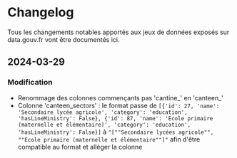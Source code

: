 # Changelog

Tous les changements notables apportés aux jeux de données exposés sur data.gouv.fr vont être documentés ici.

## 2024-03-29

### Modification

* Renommage des colonnes commençants pas 'cantine_' en 'canteen_'
* Colonne 'canteen_sectors' : le format passe de `[{'id': 27, 'name': 'Secondaire lycée agricole', 'category': 'education', 'hasLineMinistry': False}, {'id': 87, 'name': 'Ecole primaire (maternelle et élémentaire)', 'category': 'education', 'hasLineMinistry': False}]` à `"[""Secondaire lycées agricole"", ""Ecole primaire (maternelle et élémentaire""]"` afin d'être compatible au format et alléger la colonne

